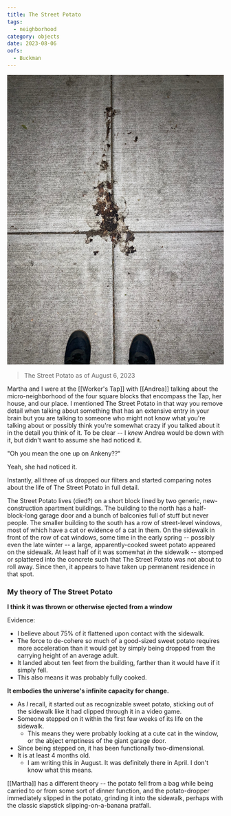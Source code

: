 ```yaml
---
title: The Street Potato
tags:
  - neighborhood
category: objects
date: 2023-08-06
oofs:
  - Buckman
---
```



![A washed out photo taken at night of a very old dark smear of something organic on the sidewalk with the photographer's two feet just visible in the bottom of the frame.](/assets/notes/the-sweet-potato-aug-6-2023.jpeg)
> The Street Potato as of August 6, 2023

Martha and I were at the [[Worker's Tap]] with [[Andrea]] talking about the micro-neighborhood of the four square blocks that encompass the Tap, her house, and our place. I mentioned The Street Potato in that way you remove detail when talking about something that has an extensive entry in your brain but you are talking to someone who might not know what you're talking about or possibly think you're somewhat crazy if you talked about it in the detail you think of it. To be clear -- I *knew* Andrea would be down with it, but didn't want to assume she had noticed it.

"Oh you mean the one up on Ankeny??"

Yeah, she had noticed it.

Instantly, all three of us dropped our filters and started comparing notes about the life of The Street Potato in full detail.

The Street Potato lives (died?) on a short block lined by two generic, new-construction apartment buildings. The building to the north has a half-block-long garage door and a bunch of balconies full of stuff but never people. The smaller building to the south has a row of street-level windows, most of which have a cat or evidence of a cat in them. On the sidewalk in front of the row of cat windows, some time in the early spring -- possibly even the late winter -- a large, apparently-cooked sweet potato appeared on the sidewalk. At least half of it was somewhat *in* the sidewalk -- stomped or splattered into the concrete such that The Street Potato was not about to roll away. Since then, it appears to have taken up permanent residence in that spot.


### My theory of The Street Potato


**I think it was thrown or otherwise ejected from a window**

Evidence:
- I believe about 75% of it flattened upon contact with the sidewalk.
- The force to de-cohere so much of a good-sized sweet potato requires more acceleration than it would get by simply being dropped from the carrying height of an average adult.
- It landed about ten feet from the building, farther than it would have if it simply fell.
- This also means it was probably fully cooked.

**It embodies the universe's infinite capacity for change.**

- As *I* recall, it started out as recognizable sweet potato, sticking out of the sidewalk like it had clipped through it in a video game.
- Someone stepped on it within the first few weeks of its life on the sidewalk.
	- This means they were probably looking at a cute cat in the window, or the abject  emptiness of the giant garage door.
- Since being stepped on, it has been functionally two-dimensional.
- It is at least 4 months old.
	- I am writing this in August. It was definitely there in April. I don't know what this means.

[[Martha]] has a different theory -- the potato fell from a bag while being carried to or from some sort of dinner function, and the potato-dropper immediately slipped in the potato, grinding it into the sidewalk, perhaps with the classic slapstick slipping-on-a-banana pratfall.

